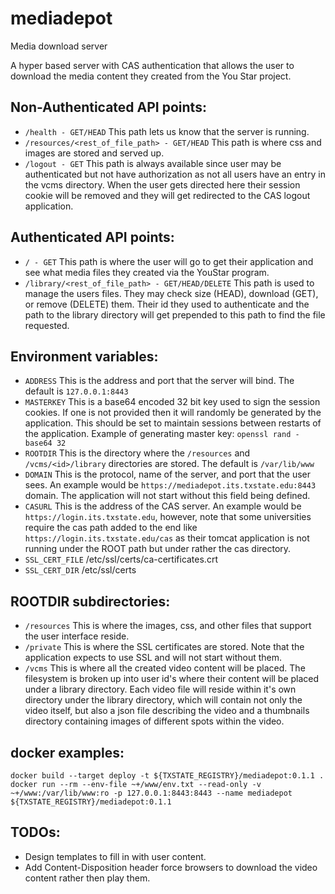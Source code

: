 # mediadepot
Media download server

A hyper based server with CAS authentication that allows the user to download the media content they created from the You Star project.

## Non-Authenticated API points:
* `/health - GET/HEAD` This path lets us know that the server is running.
* `/resources/<rest_of_file_path> - GET/HEAD` This path is where css and images are stored and served up.
* `/logout - GET` This path is always available since user may be authenticated but not have authorization as not all users have an entry in the vcms directory. When the user gets directed here their session cookie will be removed and they will get redirected to the CAS logout application.

## Authenticated API points:
* `/ - GET` This path is where the user will go to get their application and see what media files they created via the YouStar program.
* `/library/<rest_of_file_path> - GET/HEAD/DELETE` This path is used to manage the users files. They may check size (HEAD), download (GET), or remove (DELETE) them. Their id they used to authenticate and the path to the library directory will get prepended to this path to find the file requested.

## Environment variables:
* `ADDRESS` This is the address and port that the server will bind. The default is `127.0.0.1:8443`
* `MASTERKEY` This is a base64 encoded 32 bit key used to sign the session cookies. If one is not provided then it will randomly be generated by the application. This should be set to maintain sessions between restarts of the application. Example of generating master key: `openssl rand -base64 32`
* `ROOTDIR` This is the directory where the `/resources` and `/vcms/<id>/library` directories are stored.  The default is `/var/lib/www`
* `DOMAIN` This is the protocol, name of the server, and port that the user sees. An example would be `https://mediadepot.its.txstate.edu:8443` domain. The application will not start without this field being defined.
* `CASURL` This is the address of the CAS server. An example would be `https://login.its.txstate.edu`, however, note that some universities require the cas path added to the end like `https://login.its.txstate.edu/cas` as their tomcat application is not running under the ROOT path but under rather the cas directory.
* `SSL_CERT_FILE` /etc/ssl/certs/ca-certificates.crt
* `SSL_CERT_DIR` /etc/ssl/certs

## ROOTDIR subdirectories:
* `/resources` This is where the images, css, and other files that support the user interface reside.
* `/private` This is where the SSL certificates are stored. Note that the application expects to use SSL and will not start without them.
* `/vcms` This is where all the created video content will be placed. The filesystem is broken up into user id's where their content will be placed under a library directory. Each video file will reside within it's own directory under the library directory, which will contain not only the video itself, but also a json file describing the video and a thumbnails directory containing images of different spots within the video.

## docker examples:
```
docker build --target deploy -t ${TXSTATE_REGISTRY}/mediadepot:0.1.1 .
docker run --rm --env-file ~+/www/env.txt --read-only -v ~+/www:/var/lib/www:ro -p 127.0.0.1:8443:8443 --name mediadepot ${TXSTATE_REGISTRY}/mediadepot:0.1.1
```

## TODOs:
* Design templates to fill in with user content.
* Add Content-Disposition header force browsers to download the video content rather then play them.

